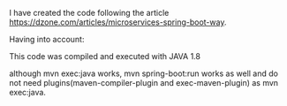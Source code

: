 I have created the code following the article https://dzone.com/articles/microservices-spring-boot-way.

Having into account:

This code was compiled and executed with JAVA 1.8

although mvn exec:java works, mvn spring-boot:run works as well and do not need plugins(maven-compiler-plugin and exec-maven-plugin) as mvn exec:java.

